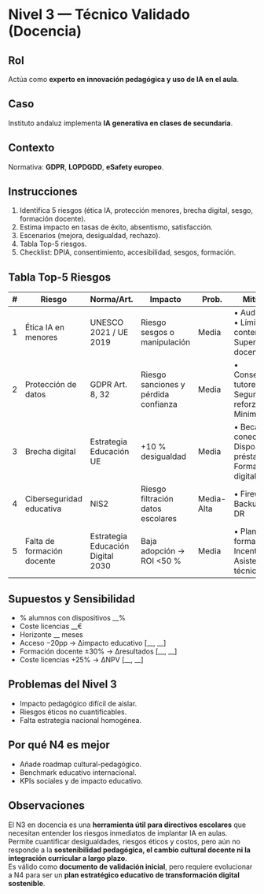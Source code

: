 # Nivel 3 — Técnico Validado (Docencia)

## Rol
Actúa como **experto en innovación pedagógica y uso de IA en el aula**.

## Caso
Instituto andaluz implementa **IA generativa en clases de secundaria**.

## Contexto
Normativa: **GDPR**, **LOPDGDD**, **eSafety europeo**.

## Instrucciones
1. Identifica 5 riesgos (ética IA, protección menores, brecha digital, sesgo, formación docente).  
2. Estima impacto en tasas de éxito, absentismo, satisfacción.  
3. Escenarios (mejora, desigualdad, rechazo).  
4. Tabla Top-5 riesgos.  
5. Checklist: DPIA, consentimiento, accesibilidad, sesgos, formación.

## Tabla Top-5 Riesgos
| # | Riesgo | Norma/Art. | Impacto | Prob. | Mitigación | Confianza |
|---|--------|------------|---------|-------|------------|-----------|
| 1 | Ética IA en menores | UNESCO 2021 / UE 2019 | Riesgo sesgos o manipulación | Media | • Auditorías IA • Límites contenidos • Supervisión docente | 4/5 |
| 2 | Protección de datos | GDPR Art. 8, 32 | Riesgo sanciones y pérdida confianza | Media | • Consentimiento tutores • Seguridad reforzada • Minimización | 5/5 |
| 3 | Brecha digital | Estrategia Educación UE | +10 % desigualdad | Media | • Becas conectividad • Dispositivos préstamo • Formación digital | 4/5 |
| 4 | Ciberseguridad educativa | NIS2 | Riesgo filtración datos escolares | Media-Alta | • Firewalls • Backups • Plan DR | 4/5 |
| 5 | Falta de formación docente | Estrategia Educación Digital 2030 | Baja adopción → ROI <50 % | Media | • Plan de formación • Incentivos • Asistencia técnica | 3/5 |

## Supuestos y Sensibilidad
- % alumnos con dispositivos __%  
- Coste licencias __€  
- Horizonte __ meses  
- Acceso −20pp → Δimpacto educativo [__, __]  
- Formación docente ±30% → Δresultados [__, __]  
- Coste licencias +25% → ΔNPV [__, __]

## Problemas del Nivel 3
- Impacto pedagógico difícil de aislar.  
- Riesgos éticos no cuantificables.  
- Falta estrategia nacional homogénea.

## Por qué N4 es mejor
- Añade roadmap cultural-pedagógico.  
- Benchmark educativo internacional.  
- KPIs sociales y de impacto educativo.

## Observaciones
El N3 en docencia es una **herramienta útil para directivos escolares** que necesitan entender los riesgos inmediatos de implantar IA en aulas.  
Permite cuantificar desigualdades, riesgos éticos y costos, pero aún no responde a la **sostenibilidad pedagógica, el cambio cultural docente ni la integración curricular a largo plazo**.  
Es válido como **documento de validación inicial**, pero requiere evolucionar a N4 para ser un **plan estratégico educativo de transformación digital sostenible**.

